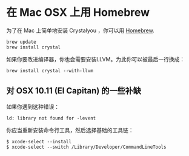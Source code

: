 # 在 Mac OSX 上用 Homebrew

为了在 Mac 上简单地安装 Crystalyou ，你可以用 [Homebrew](http://brew.sh/).

```
brew update
brew install crystal
```

如果你要改进编译器，你也会需要安装LLVM。为此你可以被最后一行换成：

```
brew install crystal --with-llvm
```

## 对 OSX 10.11 (El Capitan) 的一些补缺

如果你遇到这种错误：

```
ld: library not found for -levent
```

你应当重新安装命令行工具，然后选择基础的工具链：

```
$ xcode-select --install
$ xcode-select --switch /Library/Developer/CommandLineTools
```
